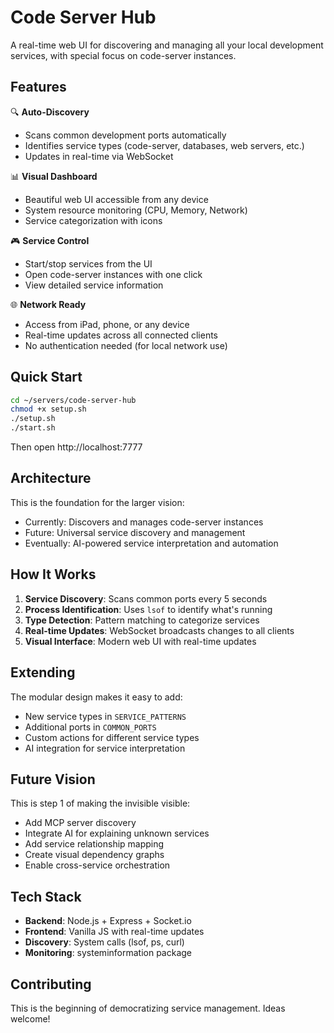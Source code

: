 # Code Server Hub

A real-time web UI for discovering and managing all your local development services, with special focus on code-server instances.

## Features

🔍 **Auto-Discovery**
- Scans common development ports automatically
- Identifies service types (code-server, databases, web servers, etc.)
- Updates in real-time via WebSocket

📊 **Visual Dashboard**
- Beautiful web UI accessible from any device
- System resource monitoring (CPU, Memory, Network)
- Service categorization with icons

🎮 **Service Control**
- Start/stop services from the UI
- Open code-server instances with one click
- View detailed service information

🌐 **Network Ready**
- Access from iPad, phone, or any device
- Real-time updates across all connected clients
- No authentication needed (for local network use)

## Quick Start

```bash
cd ~/servers/code-server-hub
chmod +x setup.sh
./setup.sh
./start.sh
```

Then open http://localhost:7777

## Architecture

This is the foundation for the larger vision:
- Currently: Discovers and manages code-server instances
- Future: Universal service discovery and management
- Eventually: AI-powered service interpretation and automation

## How It Works

1. **Service Discovery**: Scans common ports every 5 seconds
2. **Process Identification**: Uses `lsof` to identify what's running
3. **Type Detection**: Pattern matching to categorize services
4. **Real-time Updates**: WebSocket broadcasts changes to all clients
5. **Visual Interface**: Modern web UI with real-time updates

## Extending

The modular design makes it easy to add:
- New service types in `SERVICE_PATTERNS`
- Additional ports in `COMMON_PORTS`
- Custom actions for different service types
- AI integration for service interpretation

## Future Vision

This is step 1 of making the invisible visible:
- Add MCP server discovery
- Integrate AI for explaining unknown services
- Add service relationship mapping
- Create visual dependency graphs
- Enable cross-service orchestration

## Tech Stack

- **Backend**: Node.js + Express + Socket.io
- **Frontend**: Vanilla JS with real-time updates
- **Discovery**: System calls (lsof, ps, curl)
- **Monitoring**: systeminformation package

## Contributing

This is the beginning of democratizing service management. Ideas welcome!
